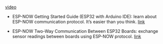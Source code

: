 [video](https://www.youtube.com/watch?v=qxwXwNS3Avw&feature=youtu.be)

- ESP-NOW Getting Started Guide (ESP32 with Arduino IDE): learn about ESP-NOW communication protocol.
It’s easier than you think. [link](https://randomnerdtutorials.com/esp-now-esp32-arduino-ide/)

- ESP-NOW Two-Way Communication Between ESP32 Boards: 
exchange sensor readings between boards using ESP-NOW protocol. [link](https://randomnerdtutorials.com/esp-now-two-way-communication-esp32/)
